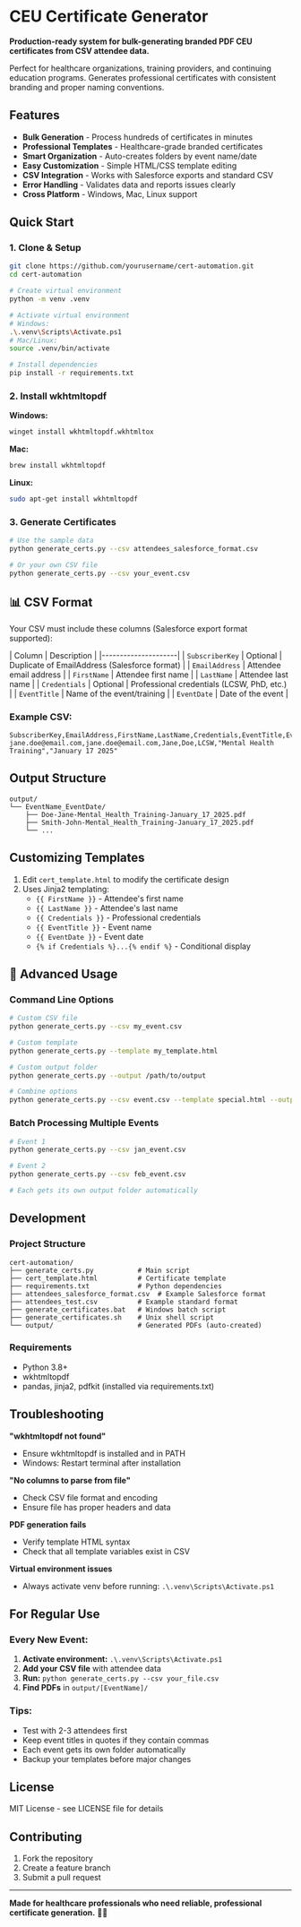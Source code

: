 # CEU Certificate Generator

**Production-ready system for bulk-generating branded PDF CEU certificates from CSV attendee data.**

Perfect for healthcare organizations, training providers, and continuing education programs. Generates professional certificates with consistent branding and proper naming conventions.

## Features

- **Bulk Generation** - Process hundreds of certificates in minutes
- **Professional Templates** - Healthcare-grade branded certificates  
- **Smart Organization** - Auto-creates folders by event name/date
- **Easy Customization** - Simple HTML/CSS template editing
- **CSV Integration** - Works with Salesforce exports and standard CSV
- **Error Handling** - Validates data and reports issues clearly
- **Cross Platform** - Windows, Mac, Linux support

## Quick Start

### 1. Clone & Setup
```bash
git clone https://github.com/yourusername/cert-automation.git
cd cert-automation

# Create virtual environment
python -m venv .venv

# Activate virtual environment
# Windows:
.\.venv\Scripts\Activate.ps1
# Mac/Linux:
source .venv/bin/activate

# Install dependencies
pip install -r requirements.txt
```

### 2. Install wkhtmltopdf
**Windows:**
```bash
winget install wkhtmltopdf.wkhtmltox
```

**Mac:**
```bash
brew install wkhtmltopdf
```

**Linux:**
```bash
sudo apt-get install wkhtmltopdf
```

### 3. Generate Certificates
```bash
# Use the sample data
python generate_certs.py --csv attendees_salesforce_format.csv

# Or your own CSV file
python generate_certs.py --csv your_event.csv
```

## 📊 CSV Format

Your CSV must include these columns (Salesforce export format supported):

| Column | Description |
|---------------------|
| `SubscriberKey` | Optional | Duplicate of EmailAddress (Salesforce format) |
| `EmailAddress` | Attendee email address |
| `FirstName` | Attendee first name |
| `LastName` | Attendee last name |
| `Credentials` | Optional | Professional credentials (LCSW, PhD, etc.) |
| `EventTitle` | Name of the event/training |
| `EventDate` | Date of the event |

### Example CSV:
```csv
SubscriberKey,EmailAddress,FirstName,LastName,Credentials,EventTitle,EventDate
jane.doe@email.com,jane.doe@email.com,Jane,Doe,LCSW,"Mental Health Training","January 17 2025"
```

## Output Structure

```
output/
└── EventName_EventDate/
    ├── Doe-Jane-Mental_Health_Training-January_17_2025.pdf
    ├── Smith-John-Mental_Health_Training-January_17_2025.pdf
    └── ...
```

## Customizing Templates

1. Edit `cert_template.html` to modify the certificate design
2. Uses Jinja2 templating:
   - `{{ FirstName }}` - Attendee's first name
   - `{{ LastName }}` - Attendee's last name  
   - `{{ Credentials }}` - Professional credentials
   - `{{ EventTitle }}` - Event name
   - `{{ EventDate }}` - Event date
   - `{% if Credentials %}...{% endif %}` - Conditional display

## 🔧 Advanced Usage

### Command Line Options
```bash
# Custom CSV file
python generate_certs.py --csv my_event.csv

# Custom template
python generate_certs.py --template my_template.html

# Custom output folder
python generate_certs.py --output /path/to/output

# Combine options
python generate_certs.py --csv event.csv --template special.html --output event_certs
```

### Batch Processing Multiple Events
```bash
# Event 1
python generate_certs.py --csv jan_event.csv

# Event 2  
python generate_certs.py --csv feb_event.csv

# Each gets its own output folder automatically
```

##  Development

### Project Structure
```
cert-automation/
├── generate_certs.py           # Main script
├── cert_template.html          # Certificate template
├── requirements.txt            # Python dependencies
├── attendees_salesforce_format.csv  # Example Salesforce format
├── attendees_test.csv          # Example standard format
├── generate_certificates.bat   # Windows batch script
├── generate_certificates.sh    # Unix shell script
└── output/                     # Generated PDFs (auto-created)
```

### Requirements
- Python 3.8+
- wkhtmltopdf
- pandas, jinja2, pdfkit (installed via requirements.txt)

## Troubleshooting

**"wkhtmltopdf not found"**
- Ensure wkhtmltopdf is installed and in PATH
- Windows: Restart terminal after installation

**"No columns to parse from file"**
- Check CSV file format and encoding
- Ensure file has proper headers and data

**PDF generation fails**
- Verify template HTML syntax
- Check that all template variables exist in CSV

**Virtual environment issues**
- Always activate venv before running: `.\.venv\Scripts\Activate.ps1`

## For Regular Use

### Every New Event:
1. **Activate environment:** `.\.venv\Scripts\Activate.ps1`
2. **Add your CSV file** with attendee data
3. **Run:** `python generate_certs.py --csv your_file.csv`
4. **Find PDFs** in `output/[EventName]/`

### Tips:
- Test with 2-3 attendees first
- Keep event titles in quotes if they contain commas
- Each event gets its own folder automatically
- Backup your templates before major changes

## License

MIT License - see LICENSE file for details

##  Contributing

1. Fork the repository
2. Create a feature branch
3. Submit a pull request

---

**Made for healthcare professionals who need reliable, professional certificate generation.** 🏥✨ 

